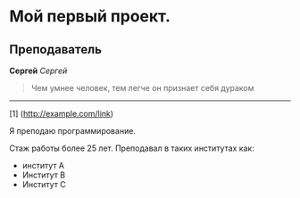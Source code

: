 # Мой первый проект.

## Преподаватель 
**Сергей**
*Сергей*
>Чем умнее человек, тем легче он признает себя дураком

***

[1] (http://example.com/link)

Я преподаю программирование.

Стаж работы более 25 лет. Преподавал в таких институтах как:
* институт А
* Институт В
* Институт С


